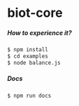 # biot-core

##### How to experience it?
```sh
$ npm install
$ cd examples
$ node balance.js
```


##### Docs
```sh
$ npm run docs
```
